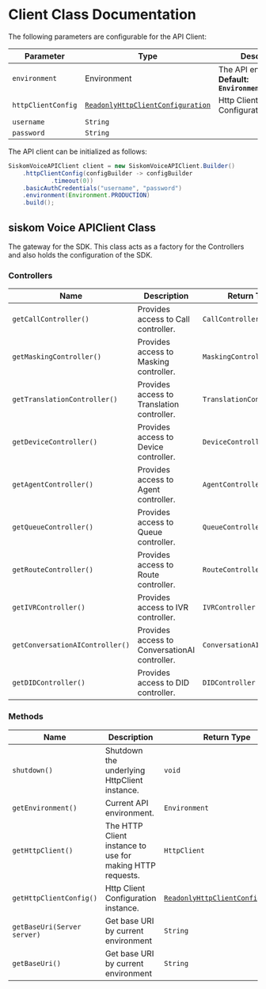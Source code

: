 
# Client Class Documentation

The following parameters are configurable for the API Client:

| Parameter | Type | Description |
|  --- | --- | --- |
| `environment` | Environment | The API environment. <br> **Default: `Environment.PRODUCTION`** |
| `httpClientConfig` | [`ReadonlyHttpClientConfiguration`](http-client-configuration.md) | Http Client Configuration instance. |
| `username` | `String` |  |
| `password` | `String` |  |

The API client can be initialized as follows:

```java
SiskomVoiceAPIClient client = new SiskomVoiceAPIClient.Builder()
    .httpClientConfig(configBuilder -> configBuilder
            .timeout(0))
    .basicAuthCredentials("username", "password")
    .environment(Environment.PRODUCTION)
    .build();
```

## siskom Voice APIClient Class

The gateway for the SDK. This class acts as a factory for the Controllers and also holds the configuration of the SDK.

### Controllers

| Name | Description | Return Type |
|  --- | --- | --- |
| `getCallController()` | Provides access to Call controller. | `CallController` |
| `getMaskingController()` | Provides access to Masking controller. | `MaskingController` |
| `getTranslationController()` | Provides access to Translation controller. | `TranslationController` |
| `getDeviceController()` | Provides access to Device controller. | `DeviceController` |
| `getAgentController()` | Provides access to Agent controller. | `AgentController` |
| `getQueueController()` | Provides access to Queue controller. | `QueueController` |
| `getRouteController()` | Provides access to Route controller. | `RouteController` |
| `getIVRController()` | Provides access to IVR controller. | `IVRController` |
| `getConversationAIController()` | Provides access to ConversationAI controller. | `ConversationAIController` |
| `getDIDController()` | Provides access to DID controller. | `DIDController` |

### Methods

| Name | Description | Return Type |
|  --- | --- | --- |
| `shutdown()` | Shutdown the underlying HttpClient instance. | `void` |
| `getEnvironment()` | Current API environment. | `Environment` |
| `getHttpClient()` | The HTTP Client instance to use for making HTTP requests. | `HttpClient` |
| `getHttpClientConfig()` | Http Client Configuration instance. | [`ReadonlyHttpClientConfiguration`](http-client-configuration.md) |
| `getBaseUri(Server server)` | Get base URI by current environment | `String` |
| `getBaseUri()` | Get base URI by current environment | `String` |

